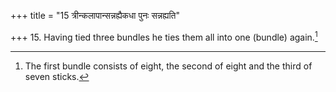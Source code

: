 +++
title = "15 त्रीन्कलापान्सन्नह्यैकधा पुनः सन्नह्यति"

+++
15. Having tied three bundles he ties them all into one (bundle) again.[^1]  


[^1]: The first bundle consists of eight, the second of eight and the third of seven sticks.
